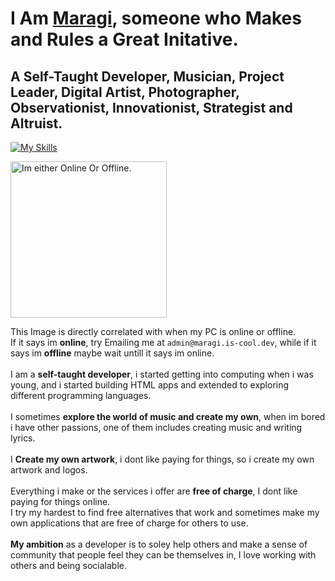 <!-- MaRaGI (C)-->
# I Am [Maragi](https://maragi.is-cool.dev), someone who Makes and Rules a Great Initative.
## A Self-Taught Developer, Musician, Project Leader, Digital Artist, Photographer, Observationist, Innovationist, Strategist and Altruist.

[![My Skills](https://skillicons.dev/icons?i=php,html,css,ts,js,py,md,bootstrap,cs,express,robloxstudio)](https://maragi.is-cool.dev)

<a href="https://maragi.is-cool.dev/activity/"><img src="https://uhhdb.maragi.is-cool.dev/maragi_pc/heartbeat/image" alt="Im either Online Or Offline." width="250" /></a>

This Image is directly correlated with when my PC is online or offline.<br>
If it says im **online**, try Emailing me at `admin@maragi.is-cool.dev`, while if it says im **offline** maybe wait untill it says im online.<br>
<br>
I am a **self-taught developer**, i started getting into computing when i was young, and i started building HTML apps and extended to exploring different programming languages.<br>
<br>
I sometimes **explore the world of music and create my own**, when im bored i have other passions, one of them includes creating music and writing lyrics.<br>
<br>
I **Create my own artwork**, i dont like paying for things, so i create my own artwork and logos.<br>
<br>
Everything i make or the services i offer are **free of charge**, I dont like paying for things online.<br>
I try my hardest to find free alternatives that work and sometimes make my own applications that are free of charge for others to use.<br>
<br>
**My ambition** as a developer is to soley help others and make a sense of community that people feel they can be themselves in, I love working with others and being socialable.
